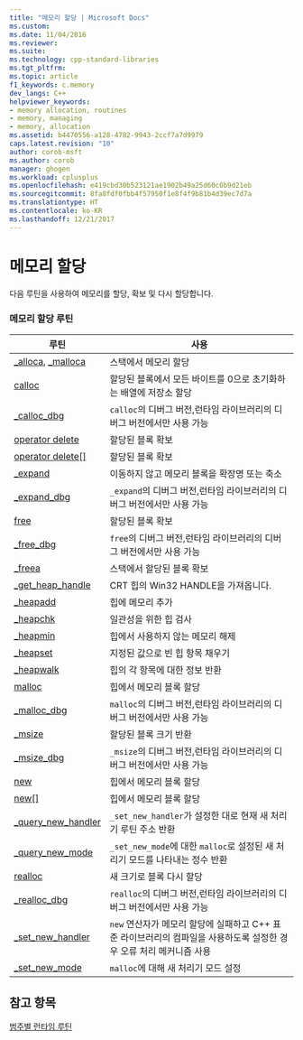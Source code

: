 ```yaml
---
title: "메모리 할당 | Microsoft Docs"
ms.custom: 
ms.date: 11/04/2016
ms.reviewer: 
ms.suite: 
ms.technology: cpp-standard-libraries
ms.tgt_pltfrm: 
ms.topic: article
f1_keywords: c.memory
dev_langs: C++
helpviewer_keywords:
- memory allocation, routines
- memory, managing
- memory, allocation
ms.assetid: b4470556-a128-4782-9943-2ccf7a7d9979
caps.latest.revision: "10"
author: corob-msft
ms.author: corob
manager: ghogen
ms.workload: cplusplus
ms.openlocfilehash: e419cbd30b523121ae1902b49a25d60c0b9d21eb
ms.sourcegitcommit: 8fa8fdf0fbb4f57950f1e8f4f9b81b4d39ec7d7a
ms.translationtype: HT
ms.contentlocale: ko-KR
ms.lasthandoff: 12/21/2017
---
```

# <a name="memory-allocation"></a>메모리 할당
다음 루틴을 사용하여 메모리를 할당, 확보 및 다시 할당합니다.  
  
### <a name="memory-allocation-routines"></a>메모리 할당 루틴  
  
|루틴|사용|  
|-------------|---------|  
|[_alloca](../c-runtime-library/reference/alloca.md), [_malloca](../c-runtime-library/reference/malloca.md)|스택에서 메모리 할당|  
|[calloc](../c-runtime-library/reference/calloc.md)|할당된 블록에서 모든 바이트를 0으로 초기화하는 배열에 저장소 할당|  
|[_calloc_dbg](../c-runtime-library/reference/calloc-dbg.md)|`calloc`의 디버그 버전,런타임 라이브러리의 디버그 버전에서만 사용 가능|  
|[operator delete](../c-runtime-library/operator-delete-crt.md)|할당된 블록 확보|  
|[operator delete&#91;&#93;](../c-runtime-library/delete-operator-crt.md)|할당된 블록 확보|  
|[_expand](../c-runtime-library/reference/expand.md)|이동하지 않고 메모리 블록을 확장명 또는 축소|  
|[_expand_dbg](../c-runtime-library/reference/expand-dbg.md)|`_expand`의 디버그 버전,런타임 라이브러리의 디버그 버전에서만 사용 가능|  
|[free](../c-runtime-library/reference/free.md)|할당된 블록 확보|  
|[_free_dbg](../c-runtime-library/reference/free-dbg.md)|`free`의 디버그 버전,런타임 라이브러리의 디버그 버전에서만 사용 가능|  
|[_freea](../c-runtime-library/reference/freea.md)|스택에서 할당된 블록 확보|  
|[_get_heap_handle](../c-runtime-library/reference/get-heap-handle.md)|CRT 힙의 Win32 HANDLE을 가져옵니다.|  
|[_heapadd](../c-runtime-library/heapadd.md)|힙에 메모리 추가|  
|[_heapchk](../c-runtime-library/reference/heapchk.md)|일관성을 위한 힙 검사|  
|[_heapmin](../c-runtime-library/reference/heapmin.md)|힙에서 사용하지 않는 메모리 해제|  
|[_heapset](../c-runtime-library/heapset.md)|지정된 값으로 빈 힙 항목 채우기|  
|[_heapwalk](../c-runtime-library/reference/heapwalk.md)|힙의 각 항목에 대한 정보 반환|  
|[malloc](../c-runtime-library/reference/malloc.md)|힙에서 메모리 블록 할당|  
|[_malloc_dbg](../c-runtime-library/reference/malloc-dbg.md)|`malloc`의 디버그 버전,런타임 라이브러리의 디버그 버전에서만 사용 가능|  
|[_msize](../c-runtime-library/reference/msize.md)|할당된 블록 크기 반환|  
|[_msize_dbg](../c-runtime-library/reference/msize-dbg.md)|`_msize`의 디버그 버전,런타임 라이브러리의 디버그 버전에서만 사용 가능|  
|[new](../c-runtime-library/operator-new-crt.md)|힙에서 메모리 블록 할당|  
|[new&#91;&#93;](../c-runtime-library/new-operator-crt.md)|힙에서 메모리 블록 할당|  
|[_query_new_handler](../c-runtime-library/reference/query-new-handler.md)|`_set_new_handler`가 설정한 대로 현재 새 처리기 루틴 주소 반환|  
|[_query_new_mode](../c-runtime-library/reference/query-new-mode.md)|`_set_new_mode`에 대한 `malloc`로 설정된 새 처리기 모드를 나타내는 정수 반환|  
|[realloc](../c-runtime-library/reference/realloc.md)|새 크기로 블록 다시 할당|  
|[_realloc_dbg](../c-runtime-library/reference/realloc-dbg.md)|`realloc`의 디버그 버전,런타임 라이브러리의 디버그 버전에서만 사용 가능|  
|[_set_new_handler](../c-runtime-library/reference/set-new-handler.md)|`new` 연산자가 메모리 할당에 실패하고 C++ 표준 라이브러리의 컴파일을 사용하도록 설정한 경우 오류 처리 메커니즘 사용|  
|[_set_new_mode](../c-runtime-library/reference/set-new-mode.md)|`malloc`에 대해 새 처리기 모드 설정|  
  
## <a name="see-also"></a>참고 항목  
 [범주별 런타임 루틴](../c-runtime-library/run-time-routines-by-category.md)